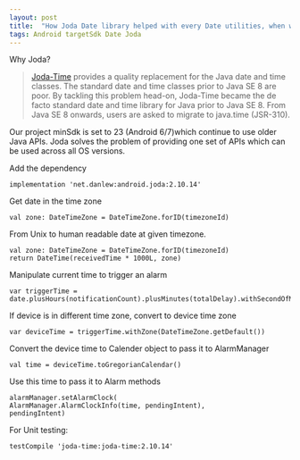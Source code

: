 ```yaml
---
layout: post
title:  "How Joda Date library helped with every Date utilities, when we still had to support < Java 8"
tags: Android targetSdk Date Joda
---
```


Why Joda?
> [Joda-Time](https://www.joda.org/joda-time/) provides a quality replacement for the Java date and time classes.
> The standard date and time classes prior to Java SE 8 are poor. By tackling this problem head-on, Joda-Time became the de facto standard date and time library for Java prior to Java SE 8.
> From Java SE 8 onwards, users are asked to migrate to java.time (JSR-310).


Our project minSdk is set to 23 (Android 6/7)which continue to use older Java APIs.
Joda solves the problem of providing one set of APIs which can be used across all OS versions.

Add the dependency
```
implementation 'net.danlew:android.joda:2.10.14'
```

Get date in the time zone
```
val zone: DateTimeZone = DateTimeZone.forID(timezoneId)
```

From Unix to human readable date at given timezone.

```
val zone: DateTimeZone = DateTimeZone.forID(timezoneId)
return DateTime(receivedTime * 1000L, zone)
```
		
Manipulate current time to trigger an alarm
```
var triggerTime = date.plusHours(notificationCount).plusMinutes(totalDelay).withSecondOfMinute(0).withMillisOfSecond(0)
```
		 
If device is in different time zone, convert to device time zone
```
var deviceTime = triggerTime.withZone(DateTimeZone.getDefault())	
```

Convert the device time to Calender object to pass it to AlarmManager
```
val time = deviceTime.toGregorianCalendar()
```
					
Use this time to pass it to Alarm methods
```
alarmManager.setAlarmClock(
AlarmManager.AlarmClockInfo(time, pendingIntent),
pendingIntent)
```

For Unit testing:
```
testCompile 'joda-time:joda-time:2.10.14'
```


